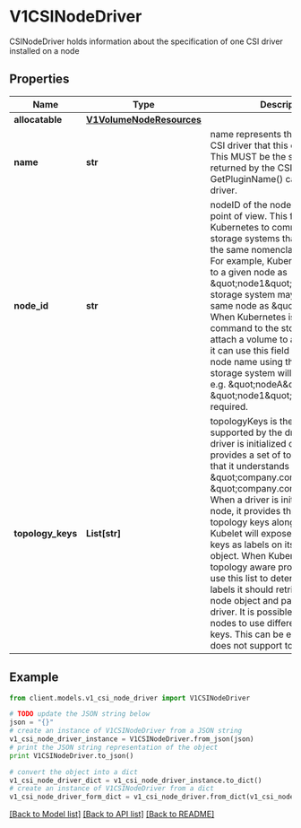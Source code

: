# V1CSINodeDriver

CSINodeDriver holds information about the specification of one CSI driver installed on a node

## Properties
Name | Type | Description | Notes
------------ | ------------- | ------------- | -------------
**allocatable** | [**V1VolumeNodeResources**](V1VolumeNodeResources.md) |  | [optional] 
**name** | **str** | name represents the name of the CSI driver that this object refers to. This MUST be the same name returned by the CSI GetPluginName() call for that driver. | 
**node_id** | **str** | nodeID of the node from the driver point of view. This field enables Kubernetes to communicate with storage systems that do not share the same nomenclature for nodes. For example, Kubernetes may refer to a given node as \&quot;node1\&quot;, but the storage system may refer to the same node as \&quot;nodeA\&quot;. When Kubernetes issues a command to the storage system to attach a volume to a specific node, it can use this field to refer to the node name using the ID that the storage system will understand, e.g. \&quot;nodeA\&quot; instead of \&quot;node1\&quot;. This field is required. | 
**topology_keys** | **List[str]** | topologyKeys is the list of keys supported by the driver. When a driver is initialized on a cluster, it provides a set of topology keys that it understands (e.g. \&quot;company.com/zone\&quot;, \&quot;company.com/region\&quot;). When a driver is initialized on a node, it provides the same topology keys along with values. Kubelet will expose these topology keys as labels on its own node object. When Kubernetes does topology aware provisioning, it can use this list to determine which labels it should retrieve from the node object and pass back to the driver. It is possible for different nodes to use different topology keys. This can be empty if driver does not support topology. | [optional] 

## Example

```python
from client.models.v1_csi_node_driver import V1CSINodeDriver

# TODO update the JSON string below
json = "{}"
# create an instance of V1CSINodeDriver from a JSON string
v1_csi_node_driver_instance = V1CSINodeDriver.from_json(json)
# print the JSON string representation of the object
print V1CSINodeDriver.to_json()

# convert the object into a dict
v1_csi_node_driver_dict = v1_csi_node_driver_instance.to_dict()
# create an instance of V1CSINodeDriver from a dict
v1_csi_node_driver_form_dict = v1_csi_node_driver.from_dict(v1_csi_node_driver_dict)
```
[[Back to Model list]](../README.md#documentation-for-models) [[Back to API list]](../README.md#documentation-for-api-endpoints) [[Back to README]](../README.md)


